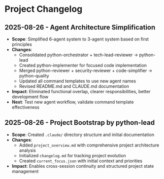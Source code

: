 # Project Changelog

## 2025-08-26 - Agent Architecture Simplification
- **Scope**: Simplified 6-agent system to 3-agent system based on first principles
- **Changes**: 
  - Consolidated python-orchestrator + tech-lead-reviewer → python-lead
  - Created python-implementer for focused code implementation
  - Merged python-reviewer + security-reviewer + code-simplifier → python-quality
  - Updated all command templates to use new agent names
  - Revised README.md and CLAUDE.md documentation
- **Impact**: Eliminated functional overlap, clearer responsibilities, better development flow
- **Next**: Test new agent workflow, validate command template effectiveness

## 2025-08-26 - Project Bootstrap by python-lead
- **Scope**: Created `.claude/` directory structure and initial documentation
- **Changes**: 
  - Added `project_overview.md` with comprehensive project architecture analysis
  - Initialized `changelog.md` for tracking project evolution
  - Created `current_focus.json` with initial context and priorities
- **Impact**: Enables cross-session continuity and structured project state management